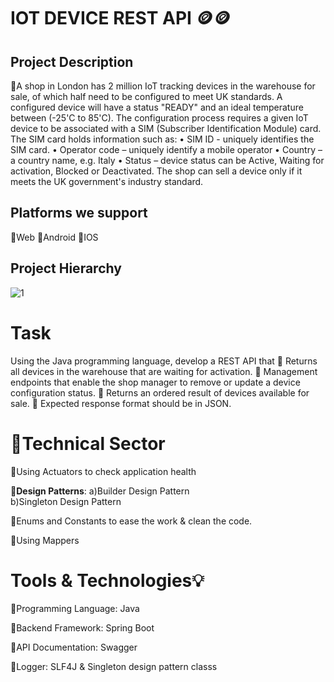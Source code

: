 # **IOT DEVICE REST API** 🪙🪙

## **Project Description** 
  🔸A shop in London has 2 million IoT tracking devices in the warehouse for sale, of which
half need to be configured to meet UK standards. A configured device will have a status
"READY" and an ideal temperature between (-25'C to 85'C).
The configuration process requires a given IoT device to be associated with a SIM
(Subscriber Identification Module) card. The SIM card holds information such as:
• SIM ID - uniquely identifies the SIM card.
• Operator code – uniquely identify a mobile operator
• Country – a country name, e.g. Italy
• Status – device status can be Active, Waiting for activation, Blocked or
Deactivated.
The shop can sell a device only if it meets the UK government's industry standard.

## **Platforms we support**
  🔸Web
  🔸Android
  🔸IOS

## **Project Hierarchy**

![1](https://github.com/mahmoudmatar01/IotDeviceRESTApi/assets/Screenshot.png)



# **Task**
  Using the Java programming language, develop a REST API that
  🔹 Returns all devices in the warehouse that are waiting for activation.
  🔹 Management endpoints that enable the shop manager to remove or update a device
     configuration status.
  🔹 Returns an ordered result of devices available for sale.
  🔹 Expected response format should be in JSON.

# **📌Technical Sector**
   
   🔹Using Actuators to check application health

   🔹**Design Patterns**: a)Builder Design Pattern    
                          b)Singleton Design Pattern  

   🔹Enums and Constants to ease the work & clean the code.

   🔹Using Mappers 



# **Tools & Technologies💡**
  
  🔸Programming Language: Java 
  
  🔸Backend Framework: Spring Boot 
    
  🔸API Documentation: Swagger 
  
  🔸Logger: SLF4J & Singleton design pattern classs
  


 






